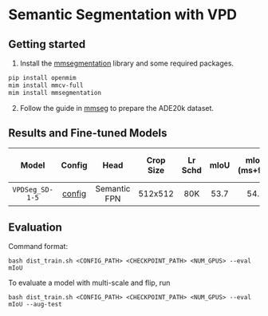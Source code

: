 # Semantic Segmentation with VPD
## Getting started 

1. Install the [mmsegmentation](https://github.com/open-mmlab/mmsegmentation) library and some required packages.

```bash
pip install openmim
mim install mmcv-full
mim install mmsegmentation
```

2. Follow the guide in [mmseg](https://github.com/open-mmlab/mmsegmentation/blob/master/docs/dataset_prepare.md) to prepare the ADE20k dataset.


## Results and Fine-tuned Models

| Model | Config | Head | Crop Size | Lr Schd | mIoU | mIoU (ms+flip)  | Fine-tuned Model |
|:---:|:---:|:---:|:---:|:---:| :---:|:---:|:---:|
| ```VPDSeg_SD-1-5``` | [config](configs/fpn_vpd_sd1-5_512x512_gpu8x2.py) | Semantic FPN | 512x512 | 80K | 53.7 | 54.6 | [Tsinghua Cloud](https://cloud.tsinghua.edu.cn/f/78ca31e53c5549779abd/?dl=1) |


## Evaluation
Command format:
```
bash dist_train.sh <CONFIG_PATH> <CHECKPOINT_PATH> <NUM_GPUS> --eval mIoU
```
To evaluate a model with multi-scale and flip, run
```
bash dist_train.sh <CONFIG_PATH> <CHECKPOINT_PATH> <NUM_GPUS> --eval mIoU --aug-test
```
